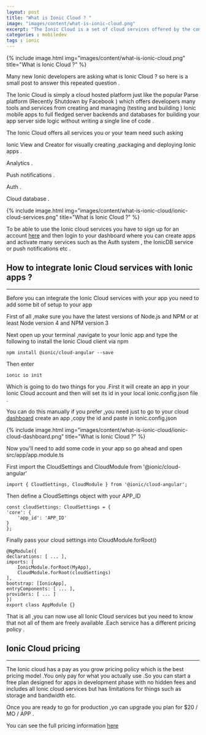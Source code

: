 ```yaml
---
layout: post
title: "What is Ionic Cloud ? "
image: "images/content/what-is-ionic-cloud.png"
excerpt: "The Ionic Cloud is a set of cloud services offered by the company or team behind the open source hybrid mobile framework Ionic "
categories : mobiledev
tags : ionic 
---
```


{% include image.html
   img="images/content/what-is-ionic-cloud.png"
       title="What is Ionic Cloud ?"
%}

Many new Ionic developers are asking what is Ionic Cloud ? so here is a small post to answer this repeated question .

The Ionic Cloud is simply a cloud hosted platform just like the popular Parse platform (Recently Shutdown by Facebook ) 
which offers developers many tools and services from creating and managing (testing and building ) Ionic mobile apps  to full fledged
server backends and databases for building your app server side logic without writing a single line of code .

The Ionic Cloud offers all services you or your team need such asking

Ionic View and Creator for visually creating ,packaging and deploying Ionic apps .

Analytics .

Push notifications .

Auth .

Cloud database .

{% include image.html
   img="images/content/what-is-ionic-cloud/ionic-cloud-services.png"
       title="What is Ionic Cloud ?"
%}

To be able to use the Ionic cloud services you have to sign up for an account [here](https://apps.ionic.io/signup)
and then login to your dashboard where you can create apps and activate many services such as the Auth system ,
the IonicDB service or push notifications etc .

How to integrate Ionic Cloud services with Ionic apps ?
-------------------------------------------------------
-------------------------------------------------------

Before you can integrate the Ionic Cloud services with your app you need to add some bit of setup to your app

First of all ,make sure you have the latest versions of Node.js and NPM or at least Node version 4 and NPM version 3

Next open up your terminal ,navigate to your Ionic app and type the following to install the Ionic Cloud client via npm 

    npm install @ionic/cloud-angular --save

Then enter 

    ionic io init

Which is going to do two things for you .First it will create an app in your Ionic Cloud account and then 
will set its id in your local ionic.config.json file .

You can do this manually if you prefer ,you need just to go to your cloud [dashboard](https://apps.ionic.io/)
create an app ,copy the id and paste in ionic.config.json 

{% include image.html
   img="images/content/what-is-ionic-cloud/ionic-cloud-dashboard.png"
       title="What is Ionic Cloud ?"
%}

Now you'll need to add some code in your app so go ahead and open src/app/app.module.ts 

First import the CloudSettings and CloudModule from '@ionic/cloud-angular'


    import { CloudSettings, CloudModule } from '@ionic/cloud-angular';


Then define a CloudSettings object with your APP_ID 


    const cloudSettings: CloudSettings = {
    'core': {
        'app_id': 'APP_ID'
    }
    };


Finally pass your cloud settings into CloudModule.forRoot()


    @NgModule({
    declarations: [ ... ],
    imports: [
        IonicModule.forRoot(MyApp),
        CloudModule.forRoot(cloudSettings)
    ],
    bootstrap: [IonicApp],
    entryComponents: [ ... ],
    providers: [ ... ]
    })
    export class AppModule {}



That is all ,you can now use all Ionic Cloud services but you need to know that not all of them are freely 
available .Each service has a different pricing policy .  

Ionic Cloud pricing 
----------------------
----------------------

The Ionic cloud has a pay as you grow pricing policy which is the best pricing model .You only pay for 
what you actually use .So you can start a free plan designed for apps in development phase with no hidden fees
and includes all Ionic cloud services but has limitations for things such as storage and bandwidth etc.

Once you are ready to go for production ,yo can upgrade you plan for $20 / MO / APP .

You can see the full pricing information [here](http://ionic.io/pricing)

 
